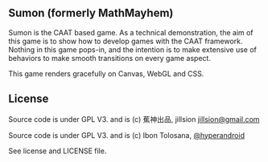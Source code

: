 ## Sumon (formerly MathMayhem) ##

Sumon is the CAAT based game.
As a technical demonstration, the aim of this game is to show how to develop games with the CAAT framework.
Nothing in this game pops-in, and the intention is to make extensive use of behaviors to make smooth transitions
on every game aspect.

This game renders gracefully on Canvas, WebGL and CSS.

## License ##

Source code is under GPL V3. and is (c) 蕉神出品, jillsion <jillsion@gmail.com>

Source code is under GPL V3. and is (c) Ibon Tolosana, <a href="https://twitter.com/hyperandroid">@hyperandroid</a>


See license and LICENSE file.
